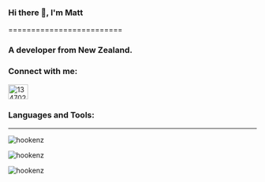 ### Hi there 👋, I'm Matt
=========================

### A developer from New Zealand.

### Connect with me:
<a href="https://stackoverflow.com/users/134702" target="blank"><img align="center" src="https://raw.githubusercontent.com/rahuldkjain/github-profile-readme-generator/master/src/images/icons/Social/stack-overflow.svg" alt="134702" height="30" width="40" /></a>

### Languages and Tools:

---

![hookenz](https://github-readme-stats.vercel.app/api/top-langs?username=hookenz&show_icons=true&locale=en&layout=compact&theme=solarized-dark)

![hookenz](https://github-readme-stats.vercel.app/api?username=hookenz&show_icons=true&locale=en&count_private=true&theme=solarized-dark)

![hookenz](https://github-readme-streak-stats.herokuapp.com/?user=hookenz&theme=solarized-dark)

<!--
**hookenz/hookenz** is a ✨ _special_ ✨ repository because its `README.md` (this file) appears on your GitHub profile.

Here are some ideas to get you started:

- 🔭 I’m currently working on ...
- 🌱 I’m currently learning ...
- 👯 I’m looking to collaborate on ...
- 🤔 I’m looking for help with ...
- 💬 Ask me about ...
- 📫 How to reach me: ...
- 😄 Pronouns: ...
- ⚡ Fun fact: ...
-->
